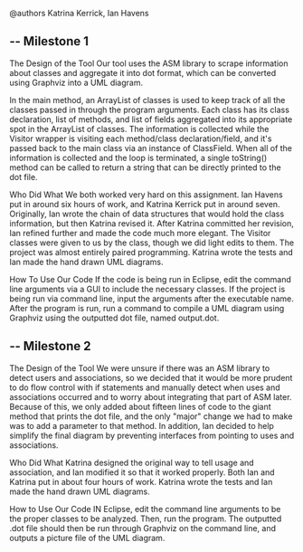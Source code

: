 @authors Katrina Kerrick, Ian Havens

--
Milestone 1
--

The Design of the Tool
Our tool uses the ASM library to scrape information about classes and aggregate it into dot format, which can be converted using Graphviz into a UML diagram.

In the main method, an ArrayList of classes is used to keep track of all the classes passed in through the program arguments. Each class has its class declaration, list of methods, and list of fields aggregated into its appropriate spot in the ArrayList of classes. The information is collected while the Visitor wrapper is visiting each method/class declaration/field, and it's passed back to the main class via an instance of ClassField. When all of the information is collected and the loop is terminated, a single toString() method can be called to return a string that can be directly printed to the dot file.

Who Did What
We both worked very hard on this assignment. Ian Havens put in around six hours of work, and Katrina Kerrick put in around seven. Originally, Ian wrote the chain of data structures that would hold the class information, but then Katrina revised it. After Katrina committed her revision, Ian refined further and made the code much more elegant. The Visitor classes were given to us by the class, though we did light edits to them. The project was almost entirely paired programming. Katrina wrote the tests and Ian made the hand drawn UML diagrams.

How To Use Our Code
If the code is being run in Eclipse, edit the command line arguments via a GUI to include the necessary classes. If the project is being run via command line, input the arguments after the executable name. After the program is run, run a command to compile a UML diagram using Graphviz using the outputted dot file, named output.dot.

--
Milestone 2
--

The Design of the Tool
We were unsure if there was an ASM library to detect users and associations, so we decided that it would be more prudent to do flow control with if statements and manually detect when uses and associations occurred and to worry about integrating that part of ASM later. Because of this, we only added about fifteen lines of code to the giant method that prints the dot file, and the only "major" change we had to make was to add a parameter to that method. In addition, Ian decided to help simplify the final diagram by preventing interfaces from pointing to uses and associations.

Who Did What
Katrina designed the original way to tell usage and association, and Ian modified it so that it worked properly. Both Ian and Katrina put in about four hours of work. Katrina wrote the tests and Ian made the hand drawn UML diagrams.

How to Use Our Code
IN Eclipse, edit the command line arguments to be the proper classes to be analyzed. Then, run the program. The outputted .dot file should then be run through Graphviz on the command line, and outputs a picture file of the UML diagram.